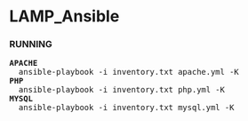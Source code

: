 # LAMP_Ansible
<h3><b>RUNNING</b></h3>
<pre>
<b>APACHE</b>
  ansible-playbook -i inventory.txt apache.yml -K
<b>PHP</b>
  ansible-playbook -i inventory.txt php.yml -K
<b>MYSQL</b>
  ansible-playbook -i inventory.txt mysql.yml -K
</pre>
